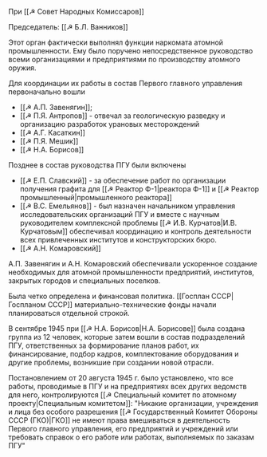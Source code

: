 При [[☭ Совет Народных Комиссаров]]

Председатель: [[☭ Б.Л. Ванников]]

Этот орган фактически выполнял функции наркомата атомной промышленности. Ему было поручено непосредственное руководство всеми организациями и предприятиями по производству атомного оружия.

Для координации их работы в состав Первого главного управления первоначально вошли
- [[☭ А.П. Завенягин]];
- [[☭ П.Я. Антропов]] - отвечал за геологическую разведку и организацию разработок урановых месторождений
- [[☭ А.Г. Касаткин]]
- [[☭ П.Я. Мешик]] 
- [[☭ Н.А. Борисов]]

Позднее в состав руководства ПГУ были включены
- [[☭ Е.П. Славский]] - за обеспечение работ по организации получения графита для [[☭ Реактор Ф-1|реактора Ф-1]] и [[☭ Реактор промышленный|промышленного реактора]]
- [[☭ B.C. Емельянов]] - был назначен начальником управления исследовательских организаций ПГУ и вместе с научным руководителем комплексной проблемы [[☭ И.В. Курчатов|И.В. Курчатовым]] обеспечивал координацию и контроль деятельности всех привлеченных институтов и конструкторских бюро.
- [[☭ А.Н. Комаровский]]

А.П. Завенягин и А.Н. Комаровский обеспечивали ускоренное создание необходимых для атомной промышленности предприятий, институтов, закрытых городов и специальных поселков.

Была четко определена и финансовая политика. [[Госплан СССР|Госпланом СССР]] материально-технические фонды начали планироваться отдельной строкой. 

В сентябре 1945 при [[☭ Н.А. Борисов|Н.А. Борисове]] была создана группа из 12 человек, которые затем вошли в состав подразделений ПГУ, ответственных за формирование планов работ, их финансирование, подбор кадров, комплектование оборудования и другие проблемы, возникшие при создании новой отрасли.

Постановлением от 20 августа 1945 г. было установлено, что все работы, проводимые в ПГУ и на предприятиях всех других ведомств для него, контролируются [[☭ Специальный комитет по атомному проекту|Специальным комитетом]]: "Никакие организации, учреждения и лица без особого разрешения [[☭ Государственный Комитет Обороны СССР (ГКО)|ГКО]] не имеют права вмешиваться в деятельность Первого главного управления, его предприятий и учреждений или требовать справок о его работе или работах, выполняемых по заказам ПГУ"


